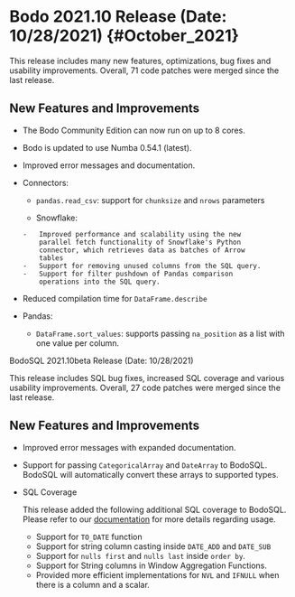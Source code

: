 Bodo 2021.10 Release (Date: 10/28/2021) {#October_2021}
========================================

This release includes many new features, optimizations, bug fixes and
usability improvements. Overall, 71 code patches were merged since the
last release.

## New Features and Improvements

-   The Bodo Community Edition can now run on up to 8 cores.

-   Bodo is updated to use Numba 0.54.1 (latest).

-   Improved error messages and documentation.

-   Connectors:

    -   `pandas.read_csv`: support for `chunksize` and `nrows`
        parameters
    >
    -   Snowflake:
    >
        -   Improved performance and scalability using the new
            parallel fetch functionality of Snowflake's Python
            connector, which retrieves data as batches of Arrow
            tables
        -   Support for removing unused columns from the SQL query.
        -   Support for filter pushdown of Pandas comparison
            operations into the SQL query.

-   Reduced compilation time for `DataFrame.describe`

-   Pandas:

    -   `DataFrame.sort_values`: supports passing `na_position` as a
        list with one value per column.

BodoSQL 2021.10beta Release (Date: 10/28/2021)

This release includes SQL bug fixes, increased SQL coverage and various
usability improvements. Overall, 27 code patches were merged since the
last release.

## New Features and Improvements

-   Improved error messages with expanded documentation.

-   Support for passing `CategoricalArray` and
    `DateArray` to BodoSQL. BodoSQL will automatically
    convert these arrays to supported types.

-   SQL Coverage

    This release added the following additional SQL coverage to BodoSQL.
    Please refer to our
    [documentation](https://docs.bodo.ai/latest/source/programming_with_bodo/BodoSQL.html#supported-operations)
    for more details regarding usage.

    -   Support for `TO_DATE` function
    -   Support for string column casting inside
        `DATE_ADD` and `DATE_SUB`
    -   Support for `nulls first` and `nulls last` inside `order by`.
    -   Support for String columns in Window Aggregation Functions.
    -   Provided more efficient implementations for `NVL` and `IFNULL`
        when there is a column and a scalar.
